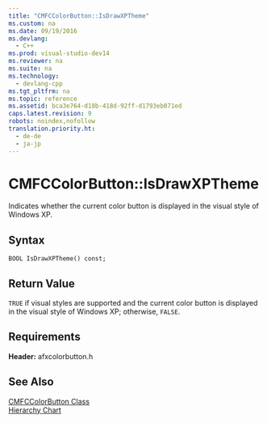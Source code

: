 ```yaml
---
title: "CMFCColorButton::IsDrawXPTheme"
ms.custom: na
ms.date: 09/19/2016
ms.devlang: 
  - C++
ms.prod: visual-studio-dev14
ms.reviewer: na
ms.suite: na
ms.technology: 
  - devlang-cpp
ms.tgt_pltfrm: na
ms.topic: reference
ms.assetid: bca3e764-d18b-418d-92ff-d1793eb071ed
caps.latest.revision: 9
robots: noindex,nofollow
translation.priority.ht: 
  - de-de
  - ja-jp
---
```

# CMFCColorButton::IsDrawXPTheme
Indicates whether the current color button is displayed in the visual style of Windows XP.  
  
## Syntax  
  
```  
BOOL IsDrawXPTheme() const;  
```  
  
## Return Value  
 `TRUE` if visual styles are supported and the current color button is displayed in the visual style of Windows XP; otherwise, `FALSE`.  
  
## Requirements  
 **Header:** afxcolorbutton.h  
  
## See Also  
 [CMFCColorButton Class](../vs140/CMFCColorButton-Class.md)   
 [Hierarchy Chart](../vs140/Hierarchy-Chart.md)